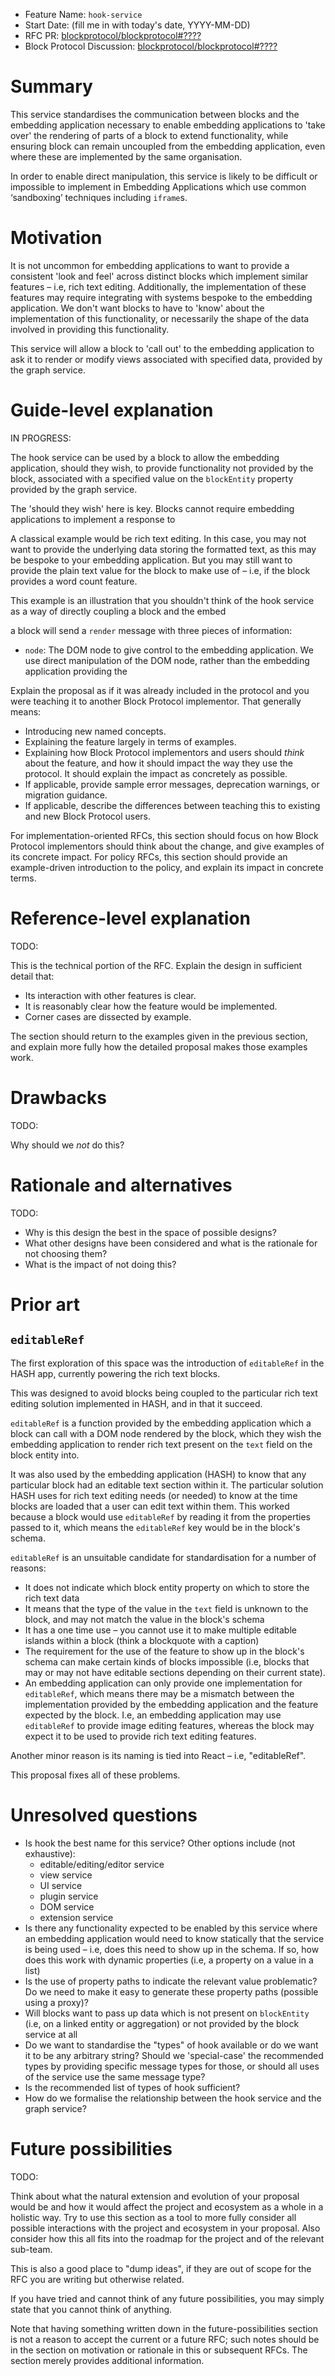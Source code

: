 - Feature Name: `hook-service`
- Start Date: (fill me in with today's date, YYYY-MM-DD)
- RFC PR: [blockprotocol/blockprotocol#????](https://github.com/blockprotocol/blockprotocol/pull/????)
- Block Protocol Discussion: [blockprotocol/blockprotocol#????](https://github.com/blockprotocol/blockprotocol/discussions/????)

# Summary

[summary]: #summary

This service standardises the communication between blocks and the embedding application necessary to enable embedding applications to 'take over' the rendering of parts of a block to extend functionality, while ensuring block can remain uncoupled from the embedding application, even where these are implemented by the same organisation.

In order to enable direct manipulation, this service is likely to be difficult or impossible to implement in Embedding Applications which use common ‘sandboxing’ techniques including `iframe`s.

# Motivation

[motivation]: #motivation

It is not uncommon for embedding applications to want to provide a consistent 'look and feel' across distinct blocks which implement similar features – i.e, rich text editing. Additionally, the implementation of these features may require integrating with systems bespoke to the embedding application. We don't want blocks to have to 'know' about the implementation of this functionality, or necessarily the shape of the data involved in providing this functionality.

This service will allow a block to 'call out' to the embedding application to ask it to render or modify views associated with specified data, provided by the graph service.

# Guide-level explanation

[guide-level-explanation]: #guide-level-explanation

IN PROGRESS:

The hook service can be used by a block to allow the embedding application, should they wish, to provide functionality not provided by the block, associated with a specified value on the `blockEntity` property provided by the graph service. 

The 'should they wish' here is key. Blocks cannot require embedding applications to implement a response to 

A classical example would be rich text editing. In this case, you may not want to provide the underlying data storing the formatted text, as this may be bespoke to your embedding application. But you may still want to provide the plain text value for the block to make use of – i.e, if the block provides a word count feature.  

This example is an illustration that you shouldn't think of the hook service as a way of directly coupling a block and the embed

a block will send a `render` message with three pieces of information:
- `node`: The DOM node to give control to the embedding application. We use direct manipulation of the DOM node, rather than the embedding application providing the

Explain the proposal as if it was already included in the protocol and you were teaching it to another Block Protocol implementor. That generally means:

- Introducing new named concepts.
- Explaining the feature largely in terms of examples.
- Explaining how Block Protocol implementors and users should _think_ about the feature, and how it should impact the way they use the protocol. It should explain the impact as concretely as possible.
- If applicable, provide sample error messages, deprecation warnings, or migration guidance.
- If applicable, describe the differences between teaching this to existing and new Block Protocol users.

For implementation-oriented RFCs, this section should focus on how Block Protocol implementors should think about the change, and give examples of its concrete impact. For policy RFCs, this section should provide an example-driven introduction to the policy, and explain its impact in concrete terms.

# Reference-level explanation

[reference-level-explanation]: #reference-level-explanation

TODO:

This is the technical portion of the RFC. Explain the design in sufficient detail that:

- Its interaction with other features is clear.
- It is reasonably clear how the feature would be implemented.
- Corner cases are dissected by example.

The section should return to the examples given in the previous section, and explain more fully how the detailed proposal makes those examples work.

# Drawbacks

[drawbacks]: #drawbacks

TODO:

Why should we _not_ do this?

# Rationale and alternatives

[rationale-and-alternatives]: #rationale-and-alternatives

TODO:

- Why is this design the best in the space of possible designs?
- What other designs have been considered and what is the rationale for not choosing them?
- What is the impact of not doing this?

# Prior art

[prior-art]: #prior-art

## `editableRef`

[editableRef]: #editableref

The first exploration of this space was the introduction of `editableRef` in the HASH app, currently powering the rich text blocks.

This was designed to avoid blocks being coupled to the particular rich text editing solution implemented in HASH, and in that it succeed.

`editableRef` is a function provided by the embedding application which a block can call with a DOM node rendered by the block, which they wish the embedding application to render rich text present on the `text` field on the block entity into.

It was also used by the embedding application (HASH) to know that any particular block had an editable text section within it. The particular solution HASH uses for rich text editing needs (or needed) to know at the time blocks are loaded that a user can edit text within them. This worked because a block would use `editableRef` by reading it from the properties passed to it, which means the `editableRef` key would be in the block's schema.

`editableRef` is an unsuitable candidate for standardisation for a number of reasons:
- It does not indicate which block entity property on which to store the rich text data
- It means that the type of the value in the `text` field is unknown to the block, and may not match the value in the block's schema
- It has a one time use – you cannot use it to make multiple editable islands within a block (think a blockquote with a caption)
- The requirement for the use of the feature to show up in the block's schema can make certain kinds of blocks impossible (i.e, blocks that may or may not have editable sections depending on their current state).
- An embedding application can only provide one implementation for `editableRef`, which means there may be a mismatch between the implementation provided by the embedding application and the feature expected by the block. I.e, an embedding application may use `editableRef` to provide image editing features, whereas the block may expect it to be used to provide rich text editing features. 

Another minor reason is its naming is tied into React – i.e, "editableRef". 

This proposal fixes all of these problems.

# Unresolved questions

[unresolved-questions]: #unresolved-questions

- Is hook the best name for this service? Other options include (not exhaustive):
  - editable/editing/editor service
  - view service
  - UI service
  - plugin service
  - DOM service
  - extension service
- Is there any functionality expected to be enabled by this service where an embedding application would need to know statically that the service is being used – i.e, does this need to show up in the schema. If so, how does this work with dynamic properties (i.e, a property on a value in a list)
- Is the use of property paths to indicate the relevant value problematic? Do we need to make it easy to generate these property paths (possible using a proxy)?
- Will blocks want to pass up data which is not present on `blockEntity` (i.e, on a linked entity or aggregation) or not provided by the block service at all
- Do we want to standardise the "types" of hook available or do we want it to be any arbitrary string? Should we 'special-case' the recommended types by providing specific message types for those, or should all uses of the service use the same message type? 
- Is the recommended list of types of hook sufficient?
- How do we formalise the relationship between the hook service and the graph service?

# Future possibilities

TODO:

[future-possibilities]: #future-possibilities

Think about what the natural extension and evolution of your proposal would be and how it would affect the project and ecosystem as a whole in a holistic way. Try to use this section as a tool to more fully consider all possible interactions with the project and ecosystem in your proposal. Also consider how this all fits into the roadmap for the project and of the relevant sub-team.

This is also a good place to "dump ideas", if they are out of scope for the RFC you are writing but otherwise related.

If you have tried and cannot think of any future possibilities, you may simply state that you cannot think of anything.

Note that having something written down in the future-possibilities section is not a reason to accept the current or a future RFC; such notes should be in the section on motivation or rationale in this or subsequent RFCs. The section merely provides additional information.
